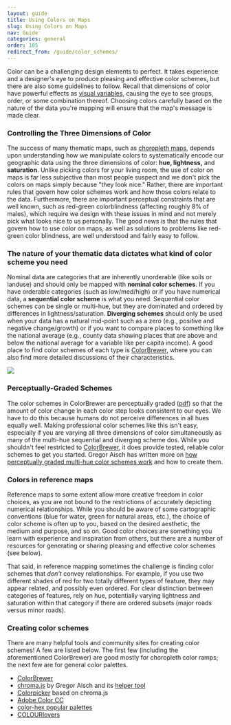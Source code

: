 ```yaml
---
layout: guide
title: Using Colors on Maps
slug: Using Colors on Maps
nav: Guide
categories: general
order: 105
redirect_from: /guide/color_schemes/
---
```


Color can be a challenging design elements to perfect. It takes experience and a designer's eye to produce pleasing and effective color schemes, but there are also some guidelines to follow. Recall that dimensions of color have powerful effects as [visual variables](../general/visual-variables), causing the eye to see groups, order, or some combination thereof. Choosing colors carefully based on the nature of the data you're mapping will ensure that the map's message is made clear.

### Controlling the Three Dimensions of Color

The success of many thematic maps, such as [choropleth maps](../univariate/choropleth), depends upon understanding how we manipulate colors to systematically encode our geographic data using the three dimensions of color: **hue, lightness,** and **saturation**. Unlike picking colors for your living room, the use of color on maps is far less subjective than most people suspect and we don't pick the colors on maps simply because "they look nice." Rather, there are important rules that govern how color schemes work and how those colors relate to the data. Furthermore, there are important perceptual constraints that are well known, such as red-green colorblindness (affecting roughly 8% of males), which require we design with these issues in mind and not merely pick what looks nice to us personally. The good news is that the rules that govern how to use color on maps, as well as solutions to problems like red-green color blindness, are well understood and fairly easy to follow.

### The nature of your thematic data dictates what kind of color scheme you need

Nominal data are categories that are inherently unorderable (like soils or landuse) and should only be mapped with **nominal color schemes**. If you have orderable categories (such as low/med/high) or if you have numerical data, a **sequential color scheme** is what you need. Sequential color schemes can be single or multi-hue, but they are dominated and ordered by differences in lightness/saturation. **Diverging schemes** should only be used when your data has a natural mid-point such as a zero (e.g., positive and negative change/growth) or if you want to compare places to something like the national average (e.g., county data showing places that are above and below the national average for a variable like per capita income). A good place to find color schemes of each type is [ColorBrewer](http://www.ColorBrewer2.org), where you can also find more detailed discussions of their characteristics.

![]({{site.baseurl}}/media/guide/color_schemes.jpg)

### Perceptually-Graded Schemes

The color schemes in ColorBrewer are perceptually graded ([pdf](http://www.geography.wisc.edu/~harrower/pdf/ColorBrewer2003.pdf)) so that the amount of color change in each color step looks consistent to our eyes. We have to do this because humans do not perceive differences in all hues equally well. Making professional color schemes like this isn't easy, especially if you are varying all three dimensions of color simultaneously as many of the multi-hue sequential and diverging scheme dos. While you shouldn't feel restricted to [ColorBrewer](http://www.ColorBrewer2.org), it does provide tested, reliable color schemes to get you started. Gregor Aisch has written more on [how perceptually graded multi-hue color schemes work](https://vis4.net/blog/posts/mastering-multi-hued-color-scales/) and how to create them.

### Colors in reference maps

Reference maps to some extent allow more creative freedom in color choices, as you are not bound to the restrictions of accurately depicting numerical relationships. While you should be aware of some cartographic conventions (blue for water, green for natural areas, etc.), the choice of color scheme is often up to you, based on the desired aesthetic, the medium and purpose, and so on. Good color choices are something you learn with experience and inspiration from others, but there are a number of resources for generating or sharing pleasing and effective color schemes (see below).

That said, in reference mapping sometimes the challenge is finding color schemes that *don't* convey relationships. For example, if you use two different shades of red for two totally different types of feature, they may appear related, and possibly even ordered. For clear distinction between categories of features, rely on hue, potentially varying lightness and saturation within that category if there are ordered subsets (major roads versus minor roads).

### Creating color schemes

There are many helpful tools and community sites for creating color schemes! A few are listed below. The first few (including the aforementioned ColorBrewer) are good mostly for choropleth color ramps; the next few are for general color palettes.

- [ColorBrewer](http://www.colorbrewer.org)
- [chroma.js](https://github.com/gka/chroma.js) by Gregor Aisch and its [helper tool](https://gka.github.io/palettes/)
- [Colorpicker](http://tristen.ca/hcl-picker/) based on chroma.js
- [Adobe Color CC](https://color.adobe.com/)
- [color-hex popular palettes](http://www.color-hex.com/color-palettes/popular.php)
- [COLOURlovers](http://www.colourlovers.com/palettes)